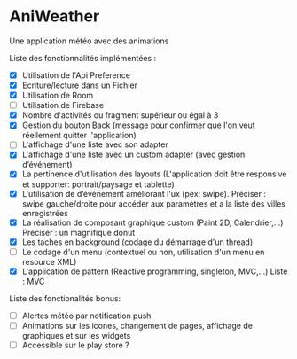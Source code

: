 # AniWeather
Une application météo avec des animations


Liste des fonctionnalités implémentées :
- [x] Utilisation de l'Api Preference
- [x] Ecriture/lecture dans un Fichier
- [x] Utilisation de Room
- [ ] Utilisation de Firebase
- [x] Nombre d'activités ou fragment supérieur ou égal à 3
- [x] Gestion du bouton Back (message pour confirmer que l'on veut réellement quitter l'application)
- [ ] L'affichage d'une liste avec son adapter
- [x] L'affichage d'une liste avec un custom adapter (avec gestion d’événement)
- [x] La pertinence d'utilisation des layouts (L'application doit être responsive et supporter: portrait/paysage et tablette)
- [x] L'utilisation de d’événement améliorant l'ux (pex: swipe). Préciser : swipe gauche/droite pour accéder aux paramètres et a la liste des villes enregistrées
- [x] La réalisation de composant graphique custom (Paint 2D, Calendrier,...) Préciser : un magnifique donut
- [x] Les taches en background (codage du démarrage d'un thread)
- [ ] Le codage d'un menu (contextuel ou non, utilisation d'un menu en resource XML)
- [x] L'application de pattern (Reactive programming, singleton, MVC,...) Liste : MVC

Liste des fonctionalités bonus:
- [ ] Alertes météo par notification push
- [ ] Animations sur les icones, changement de pages, affichage de graphiques et sur les widgets
- [ ] Accessible sur le play store ?
